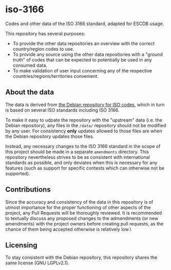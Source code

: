 # iso-3166
Codes and other data of the ISO 3166 standard, adapted for ESCDB usage.

This repository has several purposes:
- To provide the other data repositories an overview with the correct country/region codes to use.
- To provide any source using the other data repositories with a "ground truth" of codes that can be expected to potentially be used in any consumed data.
- To make validation of user input concerning any of the respective countries/regions/territories convenient.


## About the data
The data is derived from [the Debian repository for ISO codes](https://salsa.debian.org/iso-codes-team/iso-codes), which in turn is based on several ISO standards including ISO 3166.

To make it easy to udpate the repository with the "upstream" data (i.e. the Debian repository), any files in the `/data/` repository should not be modified by any user. For consistency **only** updates allowed to those files are when the Debian repository updates those files.

Instead, any necessary changes to the ISO 3166 standard in the scope of this project should be made in a separate `amendments` directory.
This repository nevertheless strives to be as consistent with international standards as possible, and only deviates when this is necessary for any features (such as support for specific contests which can otherwise not be supported).


## Contributions
Since the accuracy and consistency of the data in this repository is of utmost importance for the proper functioning of other aspects of the project, any Pull Requests will be thoroughly reviewed. It is recommended to textually discuss any proposed changes to the admendments (or new amendments) with the project owners before creating pull requests, as the chance of them being accepted otherwise is relatively low.\


## Licensing
To stay consistent with the Debian repository, this repository shares the same license (GNU LGPLv2.1).
